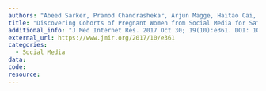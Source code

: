 ```yaml
---
authors: "Abeed Sarker, Pramod Chandrashekar, Arjun Magge, Haitao Cai, Ari Klein, Graciela Gonzalez"
title: "Discovering Cohorts of Pregnant Women from Social Media for Safety Surveillance and Analysis."
additional_info: "J Med Internet Res. 2017 Oct 30; 19(10):e361. DOI: 10.2196/jmir.8164. PMID: 29084707; PMCID: PMC5684515."
external_url: https://www.jmir.org/2017/10/e361
categories:
  - Social Media
data:
code: 
resource:
---
```


